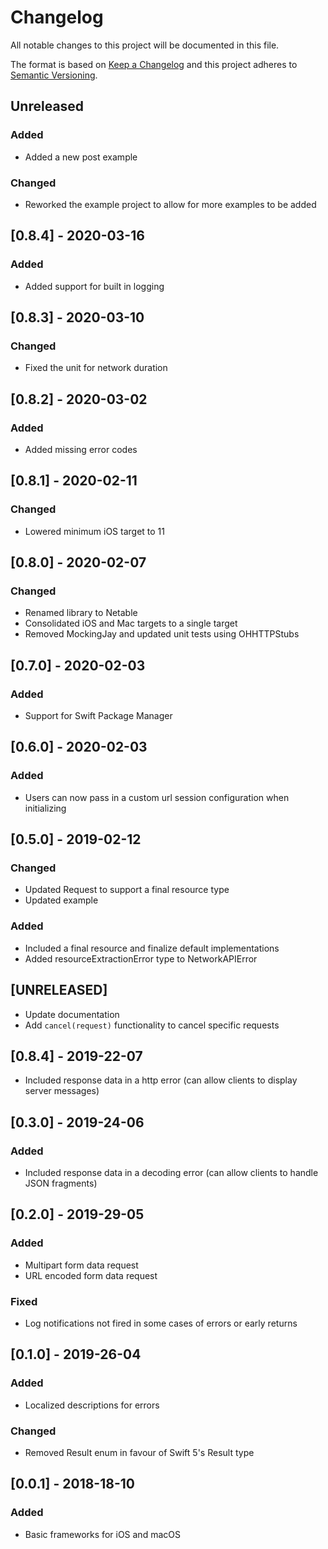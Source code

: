 # Changelog
All notable changes to this project will be documented in this file.

The format is based on [Keep a Changelog](http://keepachangelog.com/en/1.0.0/)
and this project adheres to [Semantic Versioning](http://semver.org/spec/v2.0.0.html).

## Unreleased
### Added
- Added a new post example

### Changed
- Reworked the example project to allow for more examples to be added

## [0.8.4] - 2020-03-16
### Added
- Added support for built in logging

## [0.8.3] - 2020-03-10
### Changed
- Fixed the unit for network duration

## [0.8.2] - 2020-03-02
### Added
- Added missing error codes

## [0.8.1] - 2020-02-11
### Changed
- Lowered minimum iOS target to 11

## [0.8.0] - 2020-02-07
### Changed
- Renamed library to Netable
- Consolidated iOS and Mac targets to a single target
- Removed MockingJay and updated unit tests using OHHTTPStubs

## [0.7.0] - 2020-02-03
### Added
- Support for Swift Package Manager

## [0.6.0] - 2020-02-03
### Added
- Users can now pass in a custom url session configuration when initializing

## [0.5.0] - 2019-02-12
### Changed
- Updated Request to support a final resource type
- Updated example

### Added
- Included a final resource and finalize default implementations
- Added resourceExtractionError type to NetworkAPIError

## [UNRELEASED]
- Update documentation
- Add `cancel(request)` functionality to cancel specific requests

## [0.8.4] - 2019-22-07
- Included response data in a http error (can allow clients to display server messages)

## [0.3.0] - 2019-24-06
### Added
- Included response data in a decoding error (can allow clients to handle JSON fragments)

## [0.2.0] - 2019-29-05
### Added
- Multipart form data request
- URL encoded form data request

### Fixed
- Log notifications not fired in some cases of errors or early returns

## [0.1.0] - 2019-26-04
### Added
- Localized descriptions for errors

### Changed
- Removed Result enum in favour of Swift 5's Result type

## [0.0.1] - 2018-18-10
### Added
- Basic frameworks for iOS and macOS
